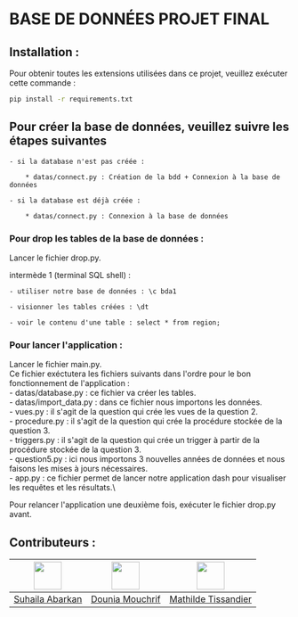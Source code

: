 # BASE DE DONNÉES PROJET FINAL

## Installation : 

Pour obtenir toutes les extensions utilisées dans ce projet, veuillez exécuter cette commande : 

```bash 
pip install -r requirements.txt
```

## Pour créer la base de données, veuillez suivre les étapes suivantes

    - si la database n'est pas créée :

        * datas/connect.py : Création de la bdd + Connexion à la base de données

    - si la database est déjà créée :

        * datas/connect.py : Connexion à la base de données

### Pour drop les tables de la base de données :

Lancer le fichier drop.py.

intermède 1 (terminal SQL shell) :

    - utiliser notre base de données : \c bda1

    - visionner les tables créées : \dt

    - voir le contenu d'une table : select * from region;

### Pour lancer l'application :

Lancer le fichier main.py.\
Ce fichier exéctutera les fichiers suivants dans l'ordre pour le bon fonctionnement de l'application :\
    - datas/database.py : ce fichier va créer les tables.\
    - datas/import_data.py : dans ce fichier nous importons les données.\
    - vues.py : il s'agit de la question qui crée les vues de la question 2.\
    - procedure.py : il s'agit de la question qui crée la procédure stockée de la question 3.\
    - triggers.py : il s'agit de la question qui crée un trigger à partir de la procédure stockée de la question 3.\
    - question5.py : ici nous importons 3 nouvelles années de données et nous faisons les mises à jours nécessaires.\
    - app.py : ce fichier permet de lancer notre application dash pour visualiser les requêtes et les résultats.\

Pour relancer l'application une deuxième fois, exécuter le fichier drop.py avant.

## Contributeurs  : 

| [<img src="https://avatars.githubusercontent.com/u/102798630?v=4" width="50" height="50" alt=""/>](https://github.com/suhailaabarkan) | [<img src="https://avatars.githubusercontent.com/u/102798610?v=4" width="50" height="50" alt=""/>](https://github.com/douniamouchrif) | [<img src="https://avatars.githubusercontent.com/u/102798509?v=4" width="50" height="50" alt=""/>](https://github.com/mathildetissandier) |
| :-----------------------------------------------------------------------------------------------------------------------------: | :-------------------------------------------------------------------------------------------------------------------------: | :--------------------------------------------------------------------------------------------------------------------: |
|                                        [Suhaila Abarkan](https://github.com/suhailaabarkan)                                        |                                    [Dounia Mouchrif](https://github.com/douniamouchrif)                                    |                               [Mathilde Tissandier](https://github.com/mathildetissandier)                               |
